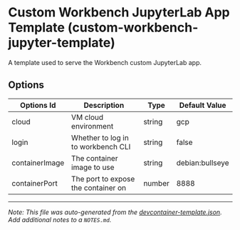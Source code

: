 
# Custom Workbench JupyterLab App Template (custom-workbench-jupyter-template)

A template used to serve the Workbench custom JupyterLab app.

## Options

| Options Id | Description | Type | Default Value |
|-----|-----|-----|-----|
| cloud | VM cloud environment | string | gcp |
| login | Whether to log in to workbench CLI | string | false |
| containerImage | The container image to use | string | debian:bullseye |
| containerPort | The port to expose the container on | number | 8888 |



---

_Note: This file was auto-generated from the [devcontainer-template.json](devcontainer-template.json).  Add additional notes to a `NOTES.md`._
